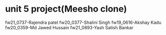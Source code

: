  # unit 5 project(Meesho clone)
 
 fw21_0737-Rajendra patel
 fw20_0377-Shalini Singh
 fw19_0616-Akshay Kadu
 fw20_0359-Md Jawed Hussain
 fw21_0893-Yash Satish Bankar

